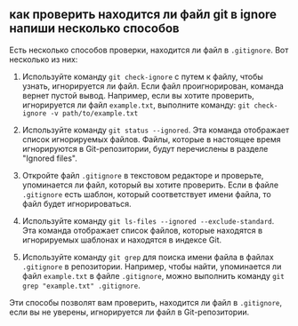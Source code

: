 ## как проверить находится ли файл git в ignore напиши несколько способов

Есть несколько способов проверки, находится ли файл в `.gitignore`. Вот несколько из них:

1. Используйте команду `git check-ignore` с путем к файлу, чтобы узнать, игнорируется ли файл. Если файл проигнорирован, команда вернет пустой вывод. Например, если вы хотите проверить, игнорируется ли файл `example.txt`, выполните команду: `git check-ignore -v path/to/example.txt`

2. Используйте команду `git status --ignored`. Эта команда отображает список игнорируемых файлов. Файлы, которые в настоящее время игнорируются в Git-репозитории, будут перечислены в разделе "Ignored files". 

3. Откройте файл `.gitignore` в текстовом редакторе и проверьте, упоминается ли файл, который вы хотите проверить. Если в файле `.gitignore` есть шаблон, который соответствует имени файла, то файл будет игнорироваться.

4. Используйте команду `git ls-files --ignored --exclude-standard`. Эта команда отображает список файлов, которые находятся в игнорируемых шаблонах и находятся в индексе Git.

5. Используйте команду `git grep` для поиска имени файла в файлах `.gitignore` в репозитории. Например, чтобы найти, упоминается ли файл `example.txt` в файле `.gitignore`, можно выполнить команду `git grep "example.txt" .gitignore`.

Эти способы позволят вам проверить, находится ли файл в `.gitignore`, если вы не уверены, игнорируется ли файл в Git-репозитории.